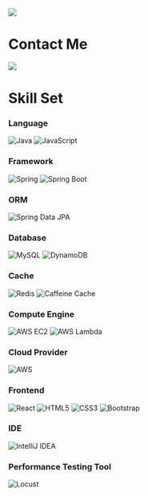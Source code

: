 <img  src="https://capsule-render.vercel.app/api?type=Waving&color=auto&height=200&section=header&text=Kim%20Donghwan&animation=blink&fontSize=90"/>   
                                                                  
# Contact Me                                                         
<div style="display:flex;                  flex-direction:row;">        
    <a href="mailto:antmrhdqn@gmail.com"> 
        <img src="https://img.shields.io/badge/Gmail-EA4335?style=for-the-badge&logo=Gmail&logoColor=white">  
    </a>    
</div>       
     
# Skill Set
### Language
![Java](https://img.shields.io/badge/Java-007396?style=for-the-badge&logo=java&logoColor=white)
![JavaScript](https://img.shields.io/badge/JavaScript-F7DF1E?style=for-the-badge&logo=javascript&logoColor=black)

### Framework
![Spring](https://img.shields.io/badge/Spring-6DB33F?style=for-the-badge&logo=spring&logoColor=white)
![Spring Boot](https://img.shields.io/badge/Spring%20Boot-6DB33F?style=for-the-badge&logo=springboot&logoColor=white)

### ORM   
![Spring Data JPA](https://img.shields.io/badge/Spring%20Data%20JPA-6DB33F?style=for-the-badge&logo=spring&logoColor=white)  

### Database  
![MySQL](https://img.shields.io/badge/MySQL-4479A1?style=for-the-badge&logo=mysql&logoColor=white)
![DynamoDB](https://img.shields.io/badge/AWS%20DynamoDB-4053D6?style=for-the-badge&logo=amazondynamodb&logoColor=white)

### Cache
![Redis](https://img.shields.io/badge/Redis-DC382D?style=for-the-badge&logo=redis&logoColor=white)
![Caffeine Cache](https://img.shields.io/badge/Caffeine%20Cache-006272?style=for-the-badge&logo=java&logoColor=white)

### Compute Engine
![AWS EC2](https://img.shields.io/badge/AWS%20EC2-FF9900?style=for-the-badge&logo=Amazon%20EC2&logoColor=white)
![AWS Lambda](https://img.shields.io/badge/AWS%20Lambda-FF9900?style=for-the-badge&logo=AWS%20Lambda&logoColor=white)

### Cloud Provider
![AWS](https://img.shields.io/badge/AWS-232F3E?style=for-the-badge&logo=amazon-aws&logoColor=white)

### Frontend
![React](https://img.shields.io/badge/React-61DAFB?style=for-the-badge&logo=react&logoColor=black)
![HTML5](https://img.shields.io/badge/HTML5-E34F26?style=for-the-badge&logo=html5&logoColor=white)
![CSS3](https://img.shields.io/badge/CSS3-1572B6?style=for-the-badge&logo=css3&logoColor=white)
![Bootstrap](https://img.shields.io/badge/Bootstrap-7952B3?style=for-the-badge&logo=bootstrap&logoColor=white)

### IDE
![IntelliJ IDEA](https://img.shields.io/badge/IntelliJ%20IDEA-000000?style=for-the-badge&logo=IntelliJ%20IDEA&logoColor=white)

### Performance Testing Tool
![Locust](https://img.shields.io/badge/Locust-519BBE?style=for-the-badge&logo=locust&logoColor=white)
